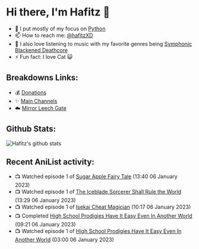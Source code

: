 # Hi there, I'm Hafitz 👋
- 🐍 I put mostly of my focus on [Python](https://python.org)
- 📫 How to reach me: [@hafitzXD](https://t.me/hafitzXD)
- 🎵 I also love listening to music with my favorite genres being [Symphonic Blackened Deathcore](https://youtu.be/qyYmS_iBcy4)
- ⚡ Fun fact: I love Cat 😺

## Breakdowns Links:
- 💰 [Donations](https://t.me/TheBreakdowns/2)
- ✨ [Main Channels](https://t.me/TheBreakdowns)
- ☁️ [Mirror Leech Gate](https://t.me/BreakdownsGate)

## Github Stats:
![Hafitz's github stats](https://github-readme-stats.vercel.app/api?username=breakdowns&show_icons=true&count_private=true&bg_color=00000000&text_color=777)

## Recent AniList activity:
<!-- ANILIST_ACTIVITY:start -->

-   📺 Watched episode 1 of [Sugar Apple Fairy Tale](https://anilist.co/anime/139821) (13:40 06 January 2023)
-   📺 Watched episode 1 of [The Iceblade Sorcerer Shall Rule the World](https://anilist.co/anime/148116) (13:29 06 January 2023)
-   📺 Watched episode 1 of [Isekai Cheat Magician](https://anilist.co/anime/101547) (10:17 06 January 2023)
-   📺 Completed [High School Prodigies Have It Easy Even In Another World](https://anilist.co/anime/108388) (09:21 06 January 2023)
-   📺 Watched episode 1 of [High School Prodigies Have It Easy Even In Another World](https://anilist.co/anime/108388) (03:00 06 January 2023)

<!-- ANILIST_ACTIVITY:end -->
